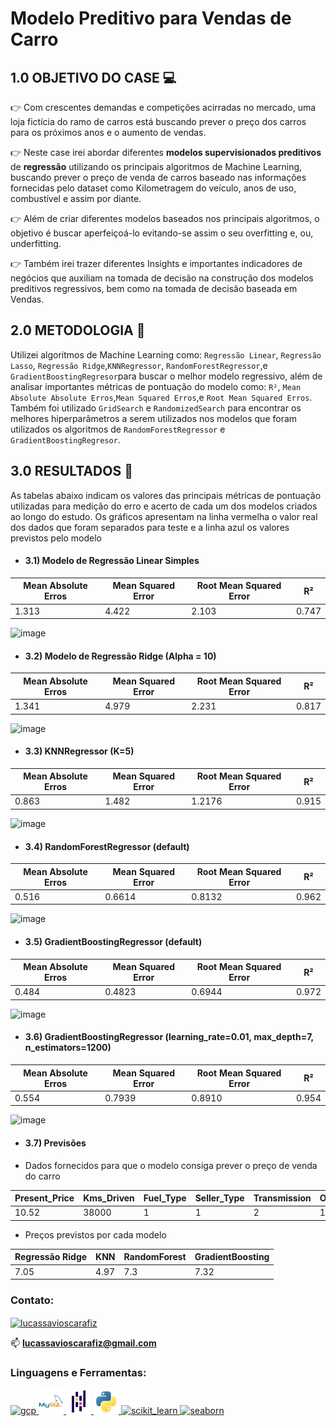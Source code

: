 # Modelo Preditivo para Vendas de Carro

## 1.0 OBJETIVO DO CASE 💻

👉 Com crescentes demandas e competições acirradas no mercado, uma loja fictícia do ramo de carros está buscando prever o preço dos carros para os próximos anos e o aumento de vendas.

👉 Neste case irei abordar diferentes **modelos supervisionados preditivos** de **regressão** utilizando os principais algoritmos de Machine Learning, buscando prever o preço de venda de carros baseado nas informações fornecidas pelo dataset como Kilometragem do veículo, anos de uso, combustível e assim por diante. 

👉 Além de criar diferentes modelos baseados nos principais algoritmos, o objetivo é buscar aperfeiçoá-lo evitando-se assim o seu overfitting e, ou, underfitting.

👉 Também irei trazer diferentes Insights e importantes indicadores de negócios que auxiliam na tomada de decisão na construção dos modelos preditivos regressivos, bem como na tomada de decisão baseada em Vendas.


## 2.0 METODOLOGIA 🔧

Utilizei algoritmos de Machine Learning como: `Regressão Linear`, `Regressão Lasso`, `Regressão Ridge`,`KNNRegressor`, `RandomForestRegressor`,e `GradientBoostingRegresor`para buscar o melhor modelo regressivo, além de analisar importantes métricas de pontuação do modelo como: `R²`, `Mean Absolute Absolute Erros`,`Mean Squared Erros`,e `Root Mean Squared Erros`. Também foi utilizado `GridSearch` e `RandomizedSearch` para encontrar os melhores hiperparâmetros a serem utilizados nos modelos que foram utilizados os algoritmos de `RandomForestRegressor` e `GradientBoostingRegresor`.


## 3.0 RESULTADOS 🤖

As tabelas abaixo indicam os valores das principais métricas de pontuação utilizadas para medição do erro e acerto de cada um dos modelos criados ao longo do estudo. Os gráficos apresentam na linha vermelha o valor real dos dados que foram separados para teste e a linha azul os valores previstos pelo modelo

* #### 3.1) Modelo de Regressão Linear Simples

Mean Absolute Erros  | Mean Squared Error | Root Mean Squared Error|   R²  | 
-------------------  | ------------------ | ---------------------- | ----- | 
1.313                | 4.422              | 2.103                  | 0.747 | 

![image](https://user-images.githubusercontent.com/81670585/223466563-b4647022-2898-4dce-9d9e-df0ebfcbf581.png)

* #### 3.2) Modelo de Regressão Ridge (Alpha = 10)

Mean Absolute Erros  | Mean Squared Error | Root Mean Squared Error|   R²  | 
-------------------  | ------------------ | ---------------------- | ----- | 
1.341                | 4.979              | 2.231                  | 0.817 | 

![image](https://user-images.githubusercontent.com/81670585/223467174-16754225-6926-49d8-83ce-6a3ba4340f16.png)

* #### 3.3) KNNRegressor (K=5)

Mean Absolute Erros  | Mean Squared Error | Root Mean Squared Error|   R²  | 
-------------------  | ------------------ | ---------------------- | ----- | 
0.863                | 1.482              | 1.2176                 | 0.915 | 

![image](https://user-images.githubusercontent.com/81670585/223467600-6355a227-ed8b-457d-bf2e-d64b53e64cb9.png)

* #### 3.4) RandomForestRegressor (default)

Mean Absolute Erros  | Mean Squared Error | Root Mean Squared Error|   R²  | 
-------------------  | ------------------ | ---------------------- | ----- | 
0.516                | 0.6614             | 0.8132                 | 0.962 | 

![image](https://user-images.githubusercontent.com/81670585/223467807-316e0b99-2e9e-4a21-bb28-0046d3e072c8.png)

* #### 3.5) GradientBoostingRegressor (default)

Mean Absolute Erros  | Mean Squared Error | Root Mean Squared Error|   R²  | 
-------------------  | ------------------ | ---------------------- | ----- | 
0.484                | 0.4823             | 0.6944                 | 0.972 | 

![image](https://user-images.githubusercontent.com/81670585/223468173-fdee8c74-841c-4465-a884-0bf2bf98d29f.png)

* #### 3.6) GradientBoostingRegressor (learning_rate=0.01, max_depth=7, n_estimators=1200)

Mean Absolute Erros  | Mean Squared Error | Root Mean Squared Error|   R²  | 
-------------------  | ------------------ | ---------------------- | ----- | 
0.554                | 0.7939             | 0.8910                 | 0.954 | 

![image](https://user-images.githubusercontent.com/81670585/223468462-a92bcb33-9ad0-41a4-9792-ea44f771aef9.png)

* #### 3.7) Previsões

* Dados fornecidos para que o modelo consiga prever o preço de venda do carro

Present_Price  | Kms_Driven | Fuel_Type| Seller_Type | Transmission| Owner | Car_Age |
-------------  | ---------- | -------- | ----------- | ----------- | ------| ------- |
10.52          | 38000      | 1        | 1           | 2           | 1     | 4       |

* Preços previstos por cada modelo

Regressão Ridge  | KNN        | RandomForest| GradientBoosting |
---------------  | ---------- | ----------- | ---------------- | 
7.05             | 4.97       | 7.3         | 7.32             | 

<h3 align="left">Contato:</h3>
<p align="left">
<a href="https://linkedin.com/in/lucassavioscarafiz" target="blank"><img align="center" src="https://raw.githubusercontent.com/rahuldkjain/github-profile-readme-generator/master/src/images/icons/Social/linked-in-alt.svg" alt="lucassavioscarafiz" height="30" width="40" /></a>
</p>

📫 **lucassavioscarafiz@gmail.com**

<h3 align="left">Linguagens e Ferramentas:</h3>
<p align="left"> <a href="https://cloud.google.com" target="_blank" rel="noreferrer"> <img src="https://www.vectorlogo.zone/logos/google_cloud/google_cloud-icon.svg" alt="gcp" width="40" height="40"/> </a> <a href="https://www.mysql.com/" target="_blank" rel="noreferrer"> <img src="https://raw.githubusercontent.com/devicons/devicon/master/icons/mysql/mysql-original-wordmark.svg" alt="mysql" width="40" height="40"/> </a> <a href="https://pandas.pydata.org/" target="_blank" rel="noreferrer"> <img src="https://raw.githubusercontent.com/devicons/devicon/2ae2a900d2f041da66e950e4d48052658d850630/icons/pandas/pandas-original.svg" alt="pandas" width="40" height="40"/> </a> <a href="https://www.python.org" target="_blank" rel="noreferrer"> <img src="https://raw.githubusercontent.com/devicons/devicon/master/icons/python/python-original.svg" alt="python" width="40" height="40"/> </a> <a href="https://scikit-learn.org/" target="_blank" rel="noreferrer"> <img src="https://upload.wikimedia.org/wikipedia/commons/0/05/Scikit_learn_logo_small.svg" alt="scikit_learn" width="40" height="40"/> </a> <a href="https://seaborn.pydata.org/" target="_blank" rel="noreferrer"> <img src="https://seaborn.pydata.org/_images/logo-mark-lightbg.svg" alt="seaborn" width="40" height="40"/> </a> </p>
